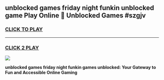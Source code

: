 
## unblocked games friday night funkin unblocked game Play Online 👋 Unblocked Games #szgjv
<h3>
<a href="https://premium.freeplayer.one?title=unblocked_games_friday_night_funkin&ref=21F">CLICK TO PLAY</a></h3>
<hr>

<h3>
<a href="https://premium.freeplayer.one?title=unblocked_games_friday_night_funkin&ref=21F">CLICK 2 PLAY</a>
  
</h3>

<a href="https://premium.freeplayer.one?title=unblocked_games_friday_night_funkin&ref=21F/"><img src="https://clearcache.store/games.png"></a>


**unblocked games friday night funkin games unblocked: Your Gateway to Fun and Accessible Online Gaming**
